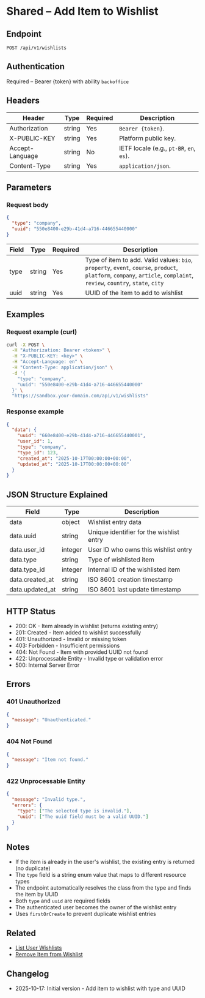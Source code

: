 # Shared – Add Item to Wishlist

## Endpoint

```
POST /api/v1/wishlists
```

## Authentication

Required – Bearer {token} with ability `backoffice`

## Headers

| Header           | Type   | Required | Description |
| ---------------- | ------ | -------- | ----------- |
| Authorization    | string | Yes      | `Bearer {token}`. |
| X-PUBLIC-KEY     | string | Yes      | Platform public key. |
| Accept-Language  | string | No       | IETF locale (e.g., `pt-BR`, `en`, `es`). |
| Content-Type     | string | Yes      | `application/json`. |

## Parameters

### Request body

```json
{
  "type": "company",
  "uuid": "550e8400-e29b-41d4-a716-446655440000"
}
```

| Field | Type   | Required | Description |
| ----- | ------ | -------- | ----------- |
| type  | string | Yes      | Type of item to add. Valid values: `bio`, `property`, `event`, `course`, `product`, `platform`, `company`, `article`, `complaint`, `review`, `country`, `state`, `city` |
| uuid  | string | Yes      | UUID of the item to add to wishlist |

## Examples

### Request example (curl)

```bash
curl -X POST \
  -H "Authorization: Bearer <token>" \
  -H "X-PUBLIC-KEY: <key>" \
  -H "Accept-Language: en" \
  -H "Content-Type: application/json" \
  -d '{
    "type": "company",
    "uuid": "550e8400-e29b-41d4-a716-446655440000"
  }' \
  "https://sandbox.your-domain.com/api/v1/wishlists"
```

### Response example

```json
{
  "data": {
    "uuid": "660e8400-e29b-41d4-a716-446655440001",
    "user_id": 1,
    "type": "company",
    "type_id": 123,
    "created_at": "2025-10-17T00:00:00+00:00",
    "updated_at": "2025-10-17T00:00:00+00:00"
  }
}
```

## JSON Structure Explained

| Field | Type | Description |
| ----- | ---- | ----------- |
| data | object | Wishlist entry data |
| data.uuid | string | Unique identifier for the wishlist entry |
| data.user_id | integer | User ID who owns this wishlist entry |
| data.type | string | Type of wishlisted item |
| data.type_id | integer | Internal ID of the wishlisted item |
| data.created_at | string | ISO 8601 creation timestamp |
| data.updated_at | string | ISO 8601 last update timestamp |

## HTTP Status

- 200: OK - Item already in wishlist (returns existing entry)
- 201: Created - Item added to wishlist successfully
- 401: Unauthorized - Invalid or missing token
- 403: Forbidden - Insufficient permissions
- 404: Not Found - Item with provided UUID not found
- 422: Unprocessable Entity - Invalid type or validation error
- 500: Internal Server Error

## Errors

### 401 Unauthorized
```json
{
  "message": "Unauthenticated."
}
```

### 404 Not Found
```json
{
  "message": "Item not found."
}
```

### 422 Unprocessable Entity
```json
{
  "message": "Invalid type.",
  "errors": {
    "type": ["The selected type is invalid."],
    "uuid": ["The uuid field must be a valid UUID."]
  }
}
```

## Notes

- If the item is already in the user's wishlist, the existing entry is returned (no duplicate)
- The `type` field is a string enum value that maps to different resource types
- The endpoint automatically resolves the class from the type and finds the item by UUID
- Both `type` and `uuid` are required fields
- The authenticated user becomes the owner of the wishlist entry
- Uses `firstOrCreate` to prevent duplicate wishlist entries

## Related

- [List User Wishlists](./WishlistIndex.md)
- [Remove Item from Wishlist](./WishlistDestroy.md)

## Changelog

- 2025-10-17: Initial version - Add item to wishlist with type and UUID
